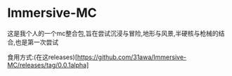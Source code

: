 # Immersive-MC
这是我个人的一个mc整合包,旨在尝试沉浸与冒险,地形与风景,半硬核与枪械的结合,也是第一次尝试

食用方式:(在这releases)[https://github.com/31awa/Immersive-MC/releases/tag/0.0.1alpha]

